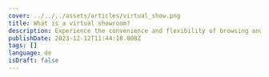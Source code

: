 ```yaml
---
cover: ../../../assets/articles/virtual_show.png
title: What is a virtual showroom?
description: Experience the convenience and flexibility of browsing and shopping in a virtual showroom.
publishDate: 2023-12-12T11:44:18.008Z
tags: []
language: de
isDraft: false
---
```

